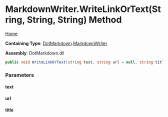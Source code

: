 # MarkdownWriter\.WriteLinkOrText\(String, String, String\) Method

[Home](../../../README.md)

**Containing Type**: [DotMarkdown](../../README.md)\.[MarkdownWriter](../README.md)

**Assembly**: DotMarkdown\.dll

```csharp
public void WriteLinkOrText(string text, string url = null, string title = null)
```

### Parameters

#### text

#### url

#### title

